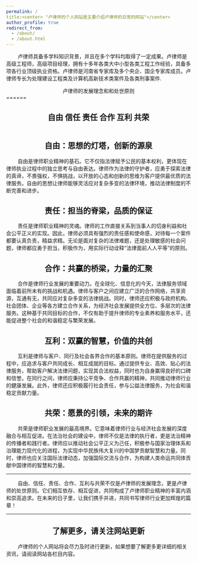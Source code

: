 ```yaml
---
permalink: /
title:<center> "卢律师的个人网站是主要介绍卢律师的日常的网站"</center>
author_profile: true
redirect_from: 
  - /about/
  - /about.html
---
```


        卢律师具备多学科知识背景，并且在多个学科均取得了一定成果。卢律师是高级工程师，高级项目经理，拥有十多年各类大中小型各类工程工作经验，具备多项各行业顶级执业资格。卢律师是河南省专家库及多个央企、国企专家库成员。卢律师专长为处理建设工程类及计算机高新技术类案件及各类刑事案件.

<center>卢律师的发展理念和和处世原则</center>
======

## <center>自由 信任 责任 合作 互利 共荣</center>

<center><img src="https://lulawoffice.github.io/images/宝剑.png" title="" alt="" data-align="center"></center>

## <center>自由：思想的灯塔，创新的源泉</center>

        自由是律师职业精神的基石。它不仅指法律赋予公民的基本权利，更体现在律师执业过程中的独立思考与自由表达。律师作为法律的守护者，应勇于探索法律的真谛，不畏强权，不惧挑战，以开放的心态和创新的思维为客户提供最优质的法律服务。自由的思想让律师能够灵活应对复杂多变的法律环境，推动法律制度的不断完善和进步。

## <center>责任：担当的脊梁，品质的保证</center>

        责任是律师职业精神的灵魂。律师的工作直接关系到当事人的切身利益和社会公平正义的实现。因此，律师必须具有强烈的责任感和使命感，对待每一个案件都要认真负责，精益求精。无论是面对复杂的法律难题，还是处理敏感的社会问题，律师都应勇于担当，积极作为，用实际行动诠释“法律面前人人平等”的原则。

## <center>合作：共赢的桥梁，力量的汇聚</center>

        合作是律师行业发展的重要动力。在全球化、信息化的今天，法律服务领域面临着前所未有的挑战和机遇。律师与客户之间应建立广泛的合作网络，共享资源，互通有无，共同应对复杂多变的法律挑战。同时，律师还应积极与政府机构、社会团体、企业等各方建立合作关系，为经济社会发展提供全方位、多层次的法律服务。这种基于共同目标的合作，不仅有助于提升律师的专业素养和服务水平，还能促进整个社会的和谐稳定与繁荣发展。

## <center>互利：双赢的智慧，价值的共创</center>

        互利是律师与客户、同行及社会各界合作的基本原则。律师在提供服务的过程中，应追求与客户共同成长、相互成就的目标。通过提供专业、高效、贴心的法律服务，帮助客户解决法律问题，实现其合法权益，同时也为自身赢得良好的口碑和信誉。在同行之间，律师应秉持公平竞争、合作共赢的精神，共同推动律师行业的健康发展。此外，律师还应积极履行社会责任，参与公益法律服务，为社会和谐稳定贡献力量。

## <center>共荣：愿景的引领，未来的期许</center>

        共荣是律师职业发展的最高境界。它意味着律师行业与经济社会发展的深度融合与相互促进。在法治社会的建设中，律师不仅是法律的执行者，更是法治精神的传播者和践行者。律师应以推动社会公平正义为己任，积极参与国家治理体系和治理能力现代化的进程，为实现中华民族伟大复兴的中国梦贡献智慧和力量。同时，律师也应关注国际法律动态，加强国际交流与合作，为构建人类命运共同体贡献中国律师的智慧和力量。

---

        自由、信任、责任、合作、互利与共荣不仅是卢律师的发展理念，更是卢律师的处世原则。它们相互依存、相互促进，共同构成了卢律师职业精神的丰富内涵和崇高追求。在未来的日子里，让我们携手并进，共同书写律师行业更加辉煌的篇章！

---

## <center>了解更多，请关注网站更新</center>

        卢律师的个人网站将会尽力及时进行更新，如果想要了解更多更详细的相关资讯，请阅读网站各栏目内容。

